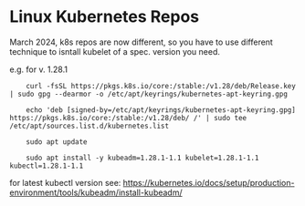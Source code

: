 # Linux Kubernetes Repos

March 2024, k8s repos are now different, so you have to use different technique to isntall kubelet of a spec. version you need.

e.g. for v. 1.28.1

```
    curl -fsSL https://pkgs.k8s.io/core:/stable:/v1.28/deb/Release.key | sudo gpg --dearmor -o /etc/apt/keyrings/kubernetes-apt-keyring.gpg

    echo 'deb [signed-by=/etc/apt/keyrings/kubernetes-apt-keyring.gpg] https://pkgs.k8s.io/core:/stable:/v1.28/deb/ /' | sudo tee /etc/apt/sources.list.d/kubernetes.list

    sudo apt update

    sudo apt install -y kubeadm=1.28.1-1.1 kubelet=1.28.1-1.1 kubectl=1.28.1-1.1
```



for latest kubectl version see: https://kubernetes.io/docs/setup/production-environment/tools/kubeadm/install-kubeadm/



